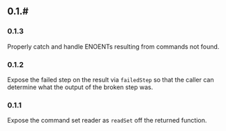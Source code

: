 ## 0.1.#

### 0.1.3
Properly catch and handle ENOENTs resulting from commands not found.

### 0.1.2
Expose the failed step on the result via `failedStep` so that the caller can determine what the output of the broken step was.

### 0.1.1
Expose the command set reader as `readSet` off the returned function.